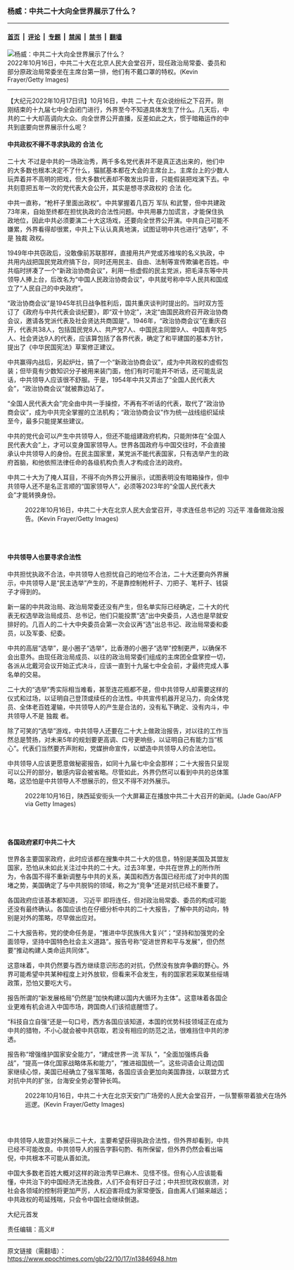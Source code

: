 ### 杨威：中共二十大向全世界展示了什么？

---

#### [首页](../../../..?n13846948) &nbsp;|&nbsp; [评论](../../../../../epoch-comment?n13846948) &nbsp;|&nbsp; [专题](../../../../../epoch-special?n13846948) &nbsp;|&nbsp; [禁闻](../../../../../epoch-news?n13846948) &nbsp;|&nbsp; [禁书](../../../../../books?n13846948) &nbsp;|&nbsp; [翻墙](https://github.com/gfw-breaker/nogfw/blob/master/README.md?n13846948)


<div><img alt="杨威：中共二十大向全世界展示了什么？" class="attachment-djy_600_400 size-djy_600_400 wp-post-image" src="https://i.epochtimes.com/assets/uploads/2022/10/id13846950-GettyImages-1433812399_light-600x400.jpg"/>
<div class="caption">
 2022年10月16日，中共二十大在北京人民大会堂召开，现任政治局常委、委员和部分原政治局常委坐在主席台第一排，他们有不戴口罩的特权。(Kevin Frayer/Getty Images)
</div></div><hr/><div class="post_content" id="artbody" itemprop="articleBody">
 <!-- article content begin -->
 <p>
  【大纪元2022年10月17日讯】10月16日，中共
  <ok href="https://www.epochtimes.com/gb/tag/%E4%BA%8C%E5%8D%81%E5%A4%A7.html">
   二十大
  </ok>
  在众说纷纭之下召开。刚刚结束的十九届七中全会闭门进行，外界至今不知道具体发生了什么。几天后，中共的二十大却高调向大众、向全世界公开直播，反差如此之大，惯于暗箱运作的中共到底要向世界展示什么呢？
 </p>
 <h4>
  中共政权不得不寻求执政的
  <ok href="https://www.epochtimes.com/gb/tag/%E5%90%88%E6%B3%95.html">
   合法
  </ok>
  化
 </h4>
 <p>
  <ok href="https://www.epochtimes.com/gb/tag/%E4%BA%8C%E5%8D%81%E5%A4%A7.html">
   二十大
  </ok>
  不过是中共的一场政治秀，两千多名党代表并不是真正选出来的，他们中的大多数也根本决定不了什么，猫腻基本都在大会的主席台上。主席台上的少数人玩弄着并不高明的把戏，但大多数代表却不敢发出异音，只能假装把戏演下去。中共刻意把五年一次的党代表大会公开，其实是想寻求政权的
  <ok href="https://www.epochtimes.com/gb/tag/%E5%90%88%E6%B3%95.html">
   合法
  </ok>
  化。
 </p>
 <p>
  中共一直称，“枪杆子里面出政权”。中共掌握着几百万
  <ok href="https://www.epochtimes.com/gb/tag/%E5%86%9B%E9%98%9F.html">
   军队
  </ok>
  和武警，但中共建政73年来，自始至终都在担忧执政的合法性问题。中共用暴力加谎言，才能保住执政地位，因此中共必须要演二十大这场戏，还要向全世界公开演。中共自己可能不嫌累，外界看得却很累，中共上下认认真真地演，试图证明中共也进行“选举”，不是
  <ok href="https://www.epochtimes.com/gb/tag/%E7%8B%AC%E8%A3%81.html">
   独裁
  </ok>
  政权。
 </p>
 <p>
  1949年中共窃政后，没敢像前苏联那样，直接用共产党或苏维埃的名义执政，中共用内战把国民党政府搞下台，同时还用民主、自由、法制等宣传欺骗老百姓。中共临时拼凑了一个“新政治协商会议”，利用一些虚假的民主党派，把毛泽东等中共领导人捧上台，后改名为“中国人民政治协商会议”，中共就号称中华人民共和国成立了“人民自己的中央政府”。
 </p>
 <p>
  “政治协商会议”是1945年抗日战争胜利后，国共重庆谈判时提出的。当时双方签订了《政府与中共代表会谈纪要》，即“双十协定”，决定“由国民政府召开政治协商会议，邀请各党派代表及社会贤达共商国是”。1946年，“政治协商会议”在重庆召开，代表共38人，包括国民党8人、共产党7人、中国民主同盟9人、中国青年党5人、社会贤达9人的代表，应该算包括了各界代表，确定了和平建国的基本方针，提出了《中华民国宪法》草案修正建议。
 </p>
 <p>
  中共赢得内战后，另起炉灶，搞了一个“新政治协商会议”，成为中共政权的虚假包装；但毕竟有少数知识分子被用来装门面，他们有时可能并不听话，还可能乱说话，中共领导人应该很不舒服。于是，1954年中共又弄出了“全国人民代表大会”，“政治协商会议”就被靠边站了。
 </p>
 <p>
  “全国人民代表大会”完全由中共一手操控，不再有不听话的代表，取代了“政治协商会议”，成为中共完全掌握的立法机构；“政治协商会议”作为统一战线组织延续至今，最多只能提某些建议。
 </p>
 <p>
  中共的党代会可以产生中共领导人，但还不能组建政府机构，只能附体在“全国人民代表大会”上，才可以变身国家领导人。世界各国政府与中国交往时，不会直接承认中共领导人的身份。在民主国家里，某党派不能代表国家，只有选举产生的政府首脑，和他依照法律任命的各级机构负责人才构成合法的政府。
 </p>
 <p>
  中共二十大为了掩人耳目，不得不向外界公开展示，试图表明没有暗箱操作，但中共领导人还不是名正言顺的“国家领导人”，必须等2023年的“全国人民代表大会”才能转换身份。
 </p>
 <figure aria-describedby="caption-attachment-13846952" class="wp-caption aligncenter" id="attachment_13846952" style="width: 600px">
  <ok href="https://i.epochtimes.com/assets/uploads/2022/10/id13846952-GettyImages-1433743168_light.jpg" target="_blank">
   <img alt="" class="size-large wp-image-13846952" src="https://i.epochtimes.com/assets/uploads/2022/10/id13846952-GettyImages-1433743168_light-600x432.jpg"/>
  </ok>
  <br/><figcaption class="wp-caption-text" id="caption-attachment-13846952">
   2022年10月16日，中共二十大在北京人民大会堂召开，寻求连任总书记的
   <ok href="https://www.epochtimes.com/gb/tag/%E4%B9%A0%E8%BF%91%E5%B9%B3.html">
    习近平
   </ok>
   准备做政治报告。(Kevin Frayer/Getty Images)
  </figcaption><br/>
 </figure><br/>
 <h4>
  中共领导人也要寻求合法性
 </h4>
 <p>
  中共担忧执政不合法，中共领导人也担忧自己的地位不合法，二十大还要向外界展示，中共领导人是“民主选举”产生的，不是靠控制枪杆子、刀把子、笔杆子、钱袋子才得到的。
 </p>
 <p>
  新一届的中共政治局、政治局常委还没有产生，但名单实际已经确定，二十大的代表无权选举政治局成员、总书记，他们只能投票“选”出中央委员，人选也是早就安排好的。几百人的二十大中央委员会第一次会议再“选”出总书记、政治局常委和委员，以及军委、纪委。
 </p>
 <p>
  中共的高层“选举”，是小圈子“选举”，比香港的小圈子“选举”控制更严，以确保不会出意外。由现任政治局成员、以往的政治局常委们组成的主席团全盘掌控一切，各派从北戴河会议开始正式决斗，应该一直到十九届七中全会前，才最终完成人事名单的交易。
 </p>
 <p>
  二十大的“选举”秀实际相当难看，甚至连花瓶都不是，但中共领导人却需要这样的仪式和过场，以证明自己登顶或续任的合法性。中共宣传机器开足马力，向全体党员、全体老百姓灌输，中共领导人的产生是合法的，没有私下确定、没有内斗，中共领导人不是
  <ok href="https://www.epochtimes.com/gb/tag/%E7%8B%AC%E8%A3%81.html">
   独裁
  </ok>
  者。
 </p>
 <p>
  除了可笑的“选举”游戏，中共领导人还要在二十大上做政治报告，对以往的工作当然总是赞扬，对未来5年的规划要更高调、口号更响些，以证明自己有能力当“核心”。代表们当然要齐声附和，党媒拚命宣传，以塑造中共领导人的合法地位。
 </p>
 <p>
  中共领导人应该更愿意做秘密报告，如同十九届七中全会那样；二十大报告只呈现可以公开的部分，敏感内容会被省略。尽管如此，外界仍然可以看到中共的总体策略，这恐怕是中共领导人不想展示的，但又不得不对外展示。
 </p>
 <figure aria-describedby="caption-attachment-13846953" class="wp-caption aligncenter" id="attachment_13846953" style="width: 600px">
  <ok href="https://i.epochtimes.com/assets/uploads/2022/10/id13846953-GettyImages-1244008776_light.jpg" target="_blank">
   <img alt="" class="size-large wp-image-13846953" src="https://i.epochtimes.com/assets/uploads/2022/10/id13846953-GettyImages-1244008776_light-600x390.jpg"/>
  </ok>
  <br/><figcaption class="wp-caption-text" id="caption-attachment-13846953">
   2022年10月16日，陕西延安街头一个大屏幕正在播放中共二十大召开的新闻。(Jade Gao/AFP via Getty Images)
  </figcaption><br/>
 </figure><br/>
 <h4>
  各国政府紧盯中共二十大
 </h4>
 <p>
  世界各主要国家政府，此时应该都在搜集中共二十大的信息，特别是美国及其盟友国家，恐怕从未如此关注过中共的二十大。过去3年里，中共在世界上的所作所为，令各国不得不重新调整与中共的关系，美国和西方各国已经形成了对中共的围堵之势，美国确定了与中共脱钩的领域，称之为“竞争”还是对抗已经不重要了。
 </p>
 <p>
  各国政府应该基本都知道，
  <ok href="https://www.epochtimes.com/gb/tag/%E4%B9%A0%E8%BF%91%E5%B9%B3.html">
   习近平
  </ok>
  即将连任，但对政治局常委、委员的构成可能还没有最终确认。各国应该也在仔细分析中共的二十大报告，了解中共的动向，特别是对外的策略，尽早做出应对。
 </p>
 <p>
  二十大报告称，党的使命任务是，“推进中华民族伟大复兴”；“坚持和加强党的全面领导，坚持中国特色社会主义道路”。报告号称“促进世界和平与发展”，但仍然要“推动构建人类命运共同体”。
 </p>
 <p>
  这意味着，中共仍然要与西方继续意识形态的对抗，仍然没有放弃争霸的野心。外界可能希望中共某种程度上对外放软，但看来不会发生，有的国家若采取某些绥靖政策，恐怕又要吃大亏。
 </p>
 <p>
  报告所谓的“新发展格局”仍然是“加快构建以国内大循环为主体”。这意味着各国企业更难有机会进入中国市场，跨国商人们该彻底醒悟了。
 </p>
 <p>
  “科技自立自强”还是一句口号，西方各国应该知道，本国的优势科技领域正在成为中共的猎物，不小心就会被中共窃取，若没有相应的防范之法，很难挡住中共的渗透。
 </p>
 <p>
  报告称“增强维护国家安全能力”，“建成世界一流
  <ok href="https://www.epochtimes.com/gb/tag/%E5%86%9B%E9%98%9F.html">
   军队
  </ok>
  ”，“全面加强练兵备战”，“提高一体化国家战略体系和能力”，“推进祖国统一”。这些词语会让周边国家继续心惊，美国已经确立了强军策略，各国应该会更加向美国靠拢，以联盟方式对抗中共的扩张，台海安全势必警钟长鸣。
 </p>
 <figure aria-describedby="caption-attachment-13846954" class="wp-caption aligncenter" id="attachment_13846954" style="width: 600px">
  <ok href="https://i.epochtimes.com/assets/uploads/2022/10/id13846954-GettyImages-1433806822_light.jpg" target="_blank">
   <img alt="" class="size-large wp-image-13846954" src="https://i.epochtimes.com/assets/uploads/2022/10/id13846954-GettyImages-1433806822_light-600x396.jpg"/>
  </ok>
  <br/><figcaption class="wp-caption-text" id="caption-attachment-13846954">
   2022年10月16日，中共二十大在北京天安门广场旁的人民大会堂召开，一队警察带着狼犬在场外巡逻。(Kevin Frayer/Getty Images)
  </figcaption><br/>
 </figure><br/>
 <p>
  中共领导人故意对外展示二十大，主要希望获得执政合法性，但外界却看到，中共已经不可能改良。中共领导人的报告字斟句酌、有所保留，但外界仍然会看出端倪，中共根本不可能从善如流。
 </p>
 <p>
  中国大多数老百姓大概对这样的政治秀早已麻木、见怪不怪。但有心人应该能看懂，中共治下的中国经济无法挽救，人们不会有好日子过；中共担忧政权崩溃，对社会各领域的控制将更加严厉，人权迫害将成为家常便饭，自由离人们越来越远；中共政权的苟延残喘，只会令中国社会继续倒退。
 </p>
 <p>
  大纪元首发
 </p>
 <p>
  责任编辑：高义#
 </p>
 <!-- article content end -->
 <div id="below_article_ad">
 </div>
</div>


---

原文链接（需翻墙）：https://www.epochtimes.com/gb/22/10/17/n13846948.htm